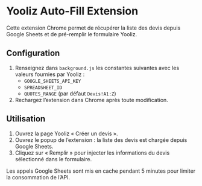 # Yooliz Auto-Fill Extension

Cette extension Chrome permet de récupérer la liste des devis depuis Google Sheets et de pré-remplir le formulaire Yooliz.

## Configuration

1. Renseignez dans `background.js` les constantes suivantes avec les valeurs fournies par Yooliz :
   - `GOOGLE_SHEETS_API_KEY`
   - `SPREADSHEET_ID`
   - `QUOTES_RANGE` (par défaut `Devis!A1:Z`)
2. Rechargez l’extension dans Chrome après toute modification.

## Utilisation

1. Ouvrez la page Yooliz « Créer un devis ».
2. Ouvrez le popup de l’extension : la liste des devis est chargée depuis Google Sheets.
3. Cliquez sur « Remplir » pour injecter les informations du devis sélectionné dans le formulaire.

Les appels Google Sheets sont mis en cache pendant 5 minutes pour limiter la consommation de l’API.
